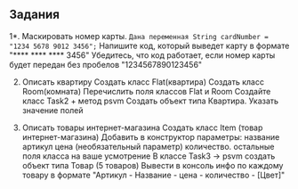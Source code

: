 <h2>Задания</h2>

1*. Маскировать номер карты.
`Дана переменная String cardNumber = "1234 5678 9012 3456";`
Напишите код, который выведет карту в формате "**** **** **** 3456"
Убедитесь, что код работает, если номер карты будет передан без пробелов "1234567890123456"

2. Описать квартиру
   Создать класс Flat(квартира)
   Создать класс Room(комната)
   Перечислить поля классов Flat и Room
   Создайте класс Task2 + метод psvm
   Создать объект типа Квартира. Указать значение полей


3. Описать товары интернет-магазина
   Создать класс Item (товар интернет-магазина)
   Добавить в конструктор параметры:
   название
   артикул
   цена (необязательный параметр)
   количество.
   остальные поля класса на ваше усмотрение
   В классе Task3 -> psvm создать объект типа Товар (5 товаров)
   Вывести в консоль инфо по каждому товару в формате "Артикул - Название - цена - количество - [Цвет]"